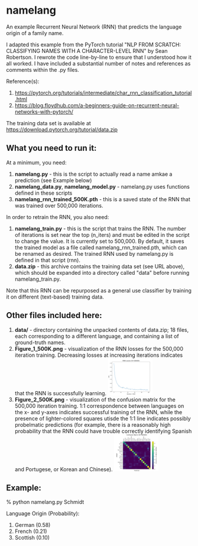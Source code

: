 # namelang
An example Recurrent Neural Network (RNN) that predicts the language origin of a family name.

I adapted this example from the PyTorch tutorial "NLP FROM SCRATCH: CLASSIFYING NAMES WITH A CHARACTER-LEVEL RNN" by Sean Robertson.
I rewrote the code line-by-line to ensure that I understood how it all worked.
I have included a substantial number of notes and references as comments within the .py files.

Reference(s):
1. https://pytorch.org/tutorials/intermediate/char_rnn_classification_tutorial.html
1. https://blog.floydhub.com/a-beginners-guide-on-recurrent-neural-networks-with-pytorch/

The training data set is available at https://download.pytorch.org/tutorial/data.zip

## What you need to run it:

At a minimum, you need:

1. **namelang.py** - this is the script to actually read a name amkae a prediction (see Example below)
1. **namelang_data.py**, **namelang_model.py** - namelang.py uses functions defined in these scripts
1. **namelang_rnn_trained_500K.pth** - this is a saved state of the RNN that was trained over 500,000 iterations.

In order to retrain the RNN, you also need:

1. **namelang_train.py** - this is the script that trains the RNN. The number of iterations is set near the top (n_iters) and must be edited in the script to change the value. It is currently set to 500,000. By default, it saves the trained model as a file called namelang_rnn_trained.pth, which can be renamed as desired. The trained RNN used by namelang.py is defined in that script (rnn).
1. **data.zip** - this archive contains the training data set (see URL above), which should be expanded into a directory called "data" before running namelang_train.py.

Note that this RNN can be repurposed as a general use classifier by training it on different (text-based) training data.

## Other files included here:

1. **data/** - directory containing the unpacked contents of data.zip; 18 files, each corresponding to a different language, and containing a list of ground-truth names.
1. **Figure_1_500K.png** - visualization of the RNN losses for the 500,000 iteration training. Decreasing losses at increasing iterations indicates that the RNN is successfully learning.
<img src="./Figure_1_500K.png" height="100"></img>
1. **Figure_2_500K.png** - visualization of the confusion matrix for the 500,000 iteration training. 1:1 correspondence between languages on the x- and y-axes indicates successful training of the RNN, while the presence of lighter-colored squares utisde the 1:1 line indicates possibly probelmatic predictions (for example, there is a reasonably high probability that the RNN could have trouble correctly identifying Spanish and Portugese, or Korean and Chinese).
<img src="./Figure_2_500K.png" height="100"></img>

## Example:

% python namelang.py Schmidt
 
Language Origin (Probability):
  1. German (0.58)
  2. French (0.21)
  3. Scottish (0.10)
